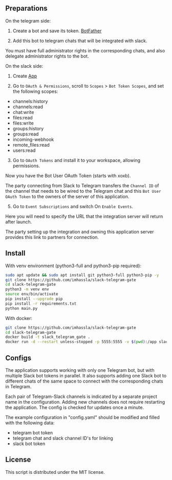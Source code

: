 ## Preparations

On the telegram side:

1) Create a bot and save its token. [BotFather](https://t.me/BotFather)

2) Add this bot to telegram chats that will be integrated with slack.
   
You must have full administrator rights in the corresponding chats, and also delegate administrator rights to the bot.

On the slack side:

1) Create [App](https://api.slack.com/apps)

2) Go to `OAuth & Permissions`, scroll to `Scopes` > `Bot Token Scopes`, and set the following scopes:
- channels:history
- channels:read
- chat:write
- files:read
- files:write
- groups:history
- groups:read
- incoming-webhook
- remote_files:read
- users:read

3) Go to `OAuth Tokens` and install it to your workspace, allowing permissions.
   
Now you have the Bot User OAuth Token (starts with xoxb).

The party connecting from Slack to Telegram transfers the `Channel ID` of the channel that needs to be wired to the Telegram chat and this `Bot User OAuth Token` to the owners of the server of this application.


5) Go to `Event Subscriptions` and switch On `Enable Events`.
   
Here you will need to specify the URL that the integration server will return after launch.

The party setting up the integration and owning this application server provides this link to partners for connection.

## Install
With venv environment (python3-full and python3-pip required):

```bash
sudo apt update && sudo apt install git python3-full python3-pip -y
git clone https://github.com/imhassla/slack-telegram-gate
cd slack-telegram-gate
python3 -m venv env
source env/bin/activate
pip install --upgrade pip
pip install -r requirements.txt
python main.py
```

With docker:
```bash
git clone https://github.com/imhassla/slack-telegram-gate
cd slack-telegram-gate
docker build -t slack_telegram_gate .
docker run -d --restart unless-stopped -p 5555:5555 -v $(pwd):/app slack_telegram_gate
```

## Configs
The application supports working with only one Telegram bot, but with multiple Slack bot tokens in parallel.
It also supports adding one Slack bot to different chats of the same space to connect with the corresponding chats in Telegram.

Each pair of Telegram-Slack channels is indicated by a separate project name in the configuration.
Adding new channels does not require restarting the application. The config is checked for updates once a minute.

The example configuration in "config.yaml" should be modified and filled with the following data:

- telegram bot token 
- telegram chat and slack channel ID's for linking
- slack bot token

## License

This script is distributed under the MIT license. 
